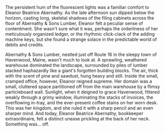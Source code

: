 The persistent hum of the fluorescent lights was a familiar comfort to Eleanor Beatrice Abernathy. As the late afternoon sun dipped below the horizon, casting long, skeletal shadows of the filing cabinets across the floor of Abernathy & Sons Lumber, Eleanor felt a peculiar sense of contentment. She wasn't sure what it was, perhaps the orderliness of her meticulously organized ledger, or the rhythmic click-clack of the adding machine keys, but she found a strange solace in the predictable world of debits and credits.

Abernathy & Sons Lumber, nestled just off Route 16 in the sleepy town of Havenwood, Maine, wasn't much to look at. A sprawling, weathered warehouse dominated the landscape, surrounded by piles of lumber stacked haphazardly like a giant's forgotten building blocks. The air, thick with the scent of pine and sawdust, hung heavy and still. Inside the small, cramped office, however, Eleanor reigned supreme. Her domain was a small, cluttered space partitioned off from the main warehouse by a flimsy particleboard wall. Sunlight, when it deigned to grace Havenwood, filtered weakly through a grimy window, illuminating the stacks of invoices, the overflowing in-tray, and the ever-present coffee stains on her worn desk. This was her kingdom, and she ruled it with a sharp pencil and an even sharper mind. And today, Eleanor Beatrice Abernathy, bookkeeper extraordinaire, felt a distinct unease prickling at the back of her neck. Something was… off.
